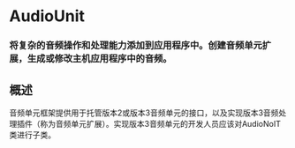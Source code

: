 # AudioUnit
### 将复杂的音频操作和处理能力添加到应用程序中。创建音频单元扩展，生成或修改主机应用程序中的音频。
## 概述
音频单元框架提供用于托管版本2或版本3音频单元的接口，以及实现版本3音频处理插件（称为音频单元扩展）。实现版本3音频单元的开发人员应该对AudioNoIT类进行子类。


